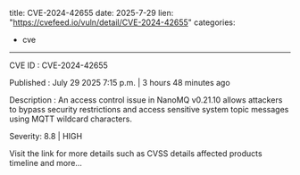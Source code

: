  
title: CVE-2024-42655
date: 2025-7-29
lien: "https://cvefeed.io/vuln/detail/CVE-2024-42655"
categories:
  - cve
---

CVE ID : CVE-2024-42655

Published :  July 29
2025
7:15 p.m. | 3 hours
48 minutes ago

Description : An access control issue in NanoMQ v0.21.10 allows attackers to bypass security restrictions and access sensitive system topic messages using MQTT wildcard characters.

Severity: 8.8 | HIGH

Visit the link for more details
such as CVSS details
affected products
timeline
and more...
